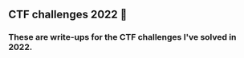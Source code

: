 ## CTF challenges 2022 :brain:

### These are write-ups for the CTF challenges I've solved in 2022.
